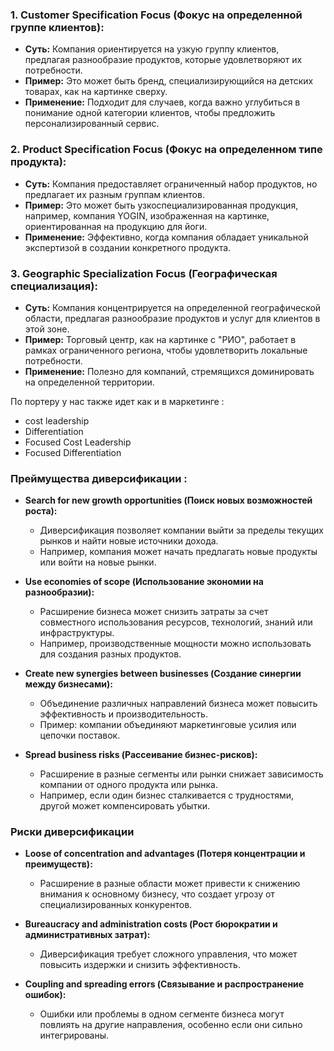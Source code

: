 ### 1. **Customer Specification Focus (Фокус на определенной группе клиентов):**
- **Суть:** Компания ориентируется на узкую группу клиентов, предлагая разнообразие продуктов, которые удовлетворяют их потребности.
- **Пример:** Это может быть бренд, специализирующийся на детских товарах, как на картинке сверху.
- **Применение:** Подходит для случаев, когда важно углубиться в понимание одной категории клиентов, чтобы предложить персонализированный сервис.

### 2. **Product Specification Focus (Фокус на определенном типе продукта):**
- **Суть:** Компания предоставляет ограниченный набор продуктов, но предлагает их разным группам клиентов.
- **Пример:** Это может быть узкоспециализированная продукция, например, компания YOGIN, изображенная на картинке, ориентированная на продукцию для йоги.
- **Применение:** Эффективно, когда компания обладает уникальной экспертизой в создании конкретного продукта.

### 3. **Geographic Specialization Focus (Географическая специализация):**
- **Суть:** Компания концентрируется на определенной географической области, предлагая разнообразие продуктов и услуг для клиентов в этой зоне.
- **Пример:** Торговый центр, как на картинке с "РИО", работает в рамках ограниченного региона, чтобы удовлетворить локальные потребности.
- **Применение:** Полезно для компаний, стремящихся доминировать на определенной территории.

По портеру у нас также идет как и в маркетинге : 
- cost leadership 
- Differentiation
- Focused Cost Leadership
- Focused Differentiation


### Преймущества диверсификации : 

- **Search for new growth opportunities (Поиск новых возможностей роста):**
    - Диверсификация позволяет компании выйти за пределы текущих рынков и найти новые источники дохода.
    - Например, компания может начать предлагать новые продукты или войти на новые рынки.
    
- **Use economies of scope (Использование экономии на разнообразии):**
    - Расширение бизнеса может снизить затраты за счет совместного использования ресурсов, технологий, знаний или инфраструктуры.
    - Например, производственные мощности можно использовать для создания разных продуктов.
    
- **Create new synergies between businesses (Создание синергии между бизнесами):**
    - Объединение различных направлений бизнеса может повысить эффективность и производительность.
    - Пример: компании объединяют маркетинговые усилия или цепочки поставок.
    
- **Spread business risks (Рассеивание бизнес-рисков):**
    - Расширение в разные сегменты или рынки снижает зависимость компании от одного продукта или рынка.
    - Например, если один бизнес сталкивается с трудностями, другой может компенсировать убытки.


### Риски диверсификации 

- **Loose of concentration and advantages (Потеря концентрации и преимуществ):**
    - Расширение в разные области может привести к снижению внимания к основному бизнесу, что создает угрозу от специализированных конкурентов.
    
- **Bureaucracy and administration costs (Рост бюрократии и административных затрат):**
    - Диверсификация требует сложного управления, что может повысить издержки и снизить эффективность.
    
- **Coupling and spreading errors (Связывание и распространение ошибок):**
    - Ошибки или проблемы в одном сегменте бизнеса могут повлиять на другие направления, особенно если они сильно интегрированы.
